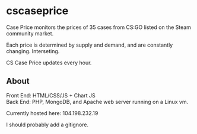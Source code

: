 # cscaseprice
Case Price monitors the prices of 35 cases from CS:GO listed on the Steam community market.

Each price is determined by supply and demand, and are constantly changing. Interseting.

CS Case Price updates every hour.

## About
Front End: HTML/CSS/JS + Chart JS
<br> 
Back End: PHP, MongoDB, and Apache web server running on a Linux vm.

Currently hosted here: 104.198.232.19

I should probably add a gitignore.
